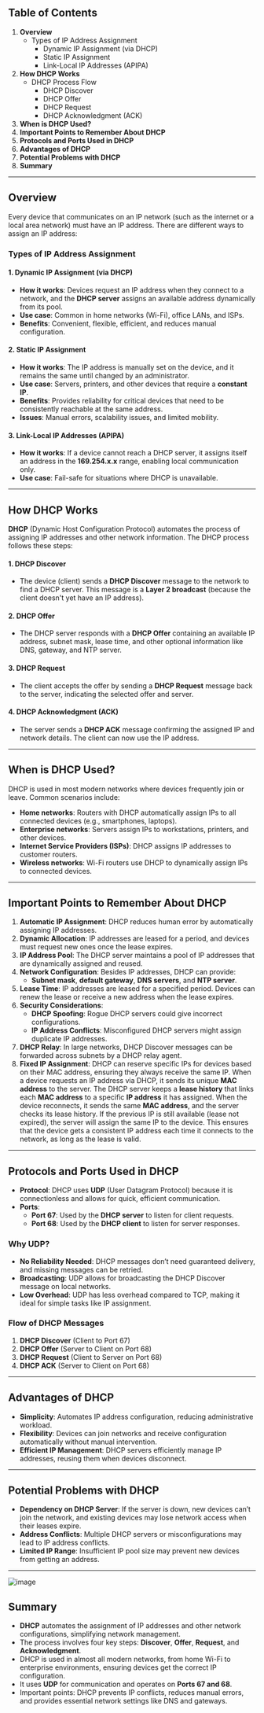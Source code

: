 ## **Table of Contents**

1. **Overview**
    - Types of IP Address Assignment
        - Dynamic IP Assignment (via DHCP)
        - Static IP Assignment
        - Link-Local IP Addresses (APIPA)
2. **How DHCP Works**
    - DHCP Process Flow
        - DHCP Discover
        - DHCP Offer
        - DHCP Request
        - DHCP Acknowledgment (ACK)
3. **When is DHCP Used?**
4. **Important Points to Remember About DHCP**
5. **Protocols and Ports Used in DHCP**
6. **Advantages of DHCP**
7. **Potential Problems with DHCP**
8. **Summary**

---

## **Overview**

Every device that communicates on an IP network (such as the internet or a local area network) must have an IP address. There are different ways to assign an IP address:

### **Types of IP Address Assignment**

#### 1. **Dynamic IP Assignment (via DHCP)**  
   - **How it works**: Devices request an IP address when they connect to a network, and the **DHCP server** assigns an available address dynamically from its pool.
   - **Use case**: Common in home networks (Wi-Fi), office LANs, and ISPs.
   - **Benefits**: Convenient, flexible, efficient, and reduces manual configuration.
   
#### 2. **Static IP Assignment**  
   - **How it works**: The IP address is manually set on the device, and it remains the same until changed by an administrator.
   - **Use case**: Servers, printers, and other devices that require a **constant IP**.
   - **Benefits**: Provides reliability for critical devices that need to be consistently reachable at the same address.
   - **Issues**: Manual errors, scalability issues, and limited mobility.
   
#### 3. **Link-Local IP Addresses (APIPA)**  
   - **How it works**: If a device cannot reach a DHCP server, it assigns itself an address in the **169.254.x.x** range, enabling local communication only.
   - **Use case**: Fail-safe for situations where DHCP is unavailable.

---

## **How DHCP Works**

**DHCP** (Dynamic Host Configuration Protocol) automates the process of assigning IP addresses and other network information. The DHCP process follows these steps:

#### **1. DHCP Discover**
   - The device (client) sends a **DHCP Discover** message to the network to find a DHCP server. This message is a **Layer 2 broadcast** (because the client doesn't yet have an IP address).

#### **2. DHCP Offer**
   - The DHCP server responds with a **DHCP Offer** containing an available IP address, subnet mask, lease time, and other optional information like DNS, gateway, and NTP server.

#### **3. DHCP Request**
   - The client accepts the offer by sending a **DHCP Request** message back to the server, indicating the selected offer and server.

#### **4. DHCP Acknowledgment (ACK)**
   - The server sends a **DHCP ACK** message confirming the assigned IP and network details. The client can now use the IP address.

---

## **When is DHCP Used?**

DHCP is used in most modern networks where devices frequently join or leave. Common scenarios include:

- **Home networks**: Routers with DHCP automatically assign IPs to all connected devices (e.g., smartphones, laptops).
- **Enterprise networks**: Servers assign IPs to workstations, printers, and other devices.
- **Internet Service Providers (ISPs)**: DHCP assigns IP addresses to customer routers.
- **Wireless networks**: Wi-Fi routers use DHCP to dynamically assign IPs to connected devices.

---

## **Important Points to Remember About DHCP**

1. **Automatic IP Assignment**: DHCP reduces human error by automatically assigning IP addresses.
2. **Dynamic Allocation**: IP addresses are leased for a period, and devices must request new ones once the lease expires.
3. **IP Address Pool**: The DHCP server maintains a pool of IP addresses that are dynamically assigned and reused.
4. **Network Configuration**: Besides IP addresses, DHCP can provide:
   - **Subnet mask**, **default gateway**, **DNS servers**, and **NTP server**.
5. **Lease Time**: IP addresses are leased for a specified period. Devices can renew the lease or receive a new address when the lease expires.
6. **Security Considerations**:  
   - **DHCP Spoofing**: Rogue DHCP servers could give incorrect configurations.
   - **IP Address Conflicts**: Misconfigured DHCP servers might assign duplicate IP addresses.
7. **DHCP Relay**: In large networks, DHCP Discover messages can be forwarded across subnets by a DHCP relay agent.
8. **Fixed IP Assignment**: DHCP can reserve specific IPs for devices based on their MAC address, ensuring they always receive the same IP. When a device requests an IP address via DHCP, it sends its unique **MAC address** to the server. The DHCP server keeps a **lease history** that links each **MAC address** to a specific **IP address** it has assigned. When the device reconnects, it sends the same **MAC address**, and the server checks its lease history. If the previous IP is still available (lease not expired), the server will assign the same IP to the device. This ensures that the device gets a consistent IP address each time it connects to the network, as long as the lease is valid.
---

## **Protocols and Ports Used in DHCP**

- **Protocol**: DHCP uses **UDP** (User Datagram Protocol) because it is connectionless and allows for quick, efficient communication.
- **Ports**:
   - **Port 67**: Used by the **DHCP server** to listen for client requests.
   - **Port 68**: Used by the **DHCP client** to listen for server responses.

### **Why UDP?**
- **No Reliability Needed**: DHCP messages don’t need guaranteed delivery, and missing messages can be retried.
- **Broadcasting**: UDP allows for broadcasting the DHCP Discover message on local networks.
- **Low Overhead**: UDP has less overhead compared to TCP, making it ideal for simple tasks like IP assignment.

### **Flow of DHCP Messages**
1. **DHCP Discover** (Client to Port 67)
2. **DHCP Offer** (Server to Client on Port 68)
3. **DHCP Request** (Client to Server on Port 68)
4. **DHCP ACK** (Server to Client on Port 68)

---

## **Advantages of DHCP**

- **Simplicity**: Automates IP address configuration, reducing administrative workload.
- **Flexibility**: Devices can join networks and receive configuration automatically without manual intervention.
- **Efficient IP Management**: DHCP servers efficiently manage IP addresses, reusing them when devices disconnect.

---

## **Potential Problems with DHCP**

- **Dependency on DHCP Server**: If the server is down, new devices can’t join the network, and existing devices may lose network access when their leases expire.
- **Address Conflicts**: Multiple DHCP servers or misconfigurations may lead to IP address conflicts.
- **Limited IP Range**: Insufficient IP pool size may prevent new devices from getting an address.

---
![image](https://github.com/user-attachments/assets/52d9b5a3-d761-45f2-aeb5-6d0f8dfe2837)

## **Summary**

- **DHCP** automates the assignment of IP addresses and other network configurations, simplifying network management.
- The process involves four key steps: **Discover**, **Offer**, **Request**, and **Acknowledgment**.
- DHCP is used in almost all modern networks, from home Wi-Fi to enterprise environments, ensuring devices get the correct IP configuration.
- It uses **UDP** for communication and operates on **Ports 67 and 68**.
- Important points: DHCP prevents IP conflicts, reduces manual errors, and provides essential network settings like DNS and gateways.
